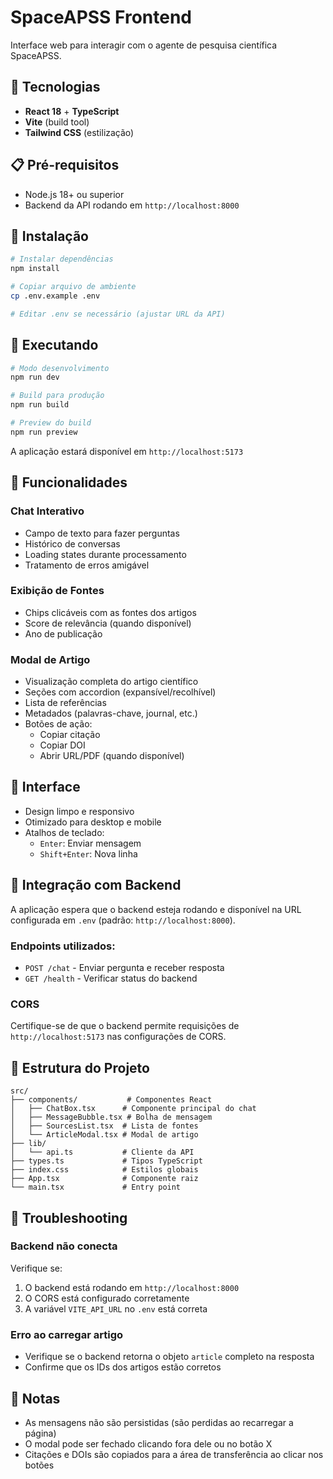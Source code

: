 # SpaceAPSS Frontend

Interface web para interagir com o agente de pesquisa científica SpaceAPSS.

## 🚀 Tecnologias

- **React 18** + **TypeScript**
- **Vite** (build tool)
- **Tailwind CSS** (estilização)

## 📋 Pré-requisitos

- Node.js 18+ ou superior
- Backend da API rodando em `http://localhost:8000`

## 🔧 Instalação

```bash
# Instalar dependências
npm install

# Copiar arquivo de ambiente
cp .env.example .env

# Editar .env se necessário (ajustar URL da API)
```

## 🏃 Executando

```bash
# Modo desenvolvimento
npm run dev

# Build para produção
npm run build

# Preview do build
npm run preview
```

A aplicação estará disponível em `http://localhost:5173`

## 🎯 Funcionalidades

### Chat Interativo
- Campo de texto para fazer perguntas
- Histórico de conversas
- Loading states durante processamento
- Tratamento de erros amigável

### Exibição de Fontes
- Chips clicáveis com as fontes dos artigos
- Score de relevância (quando disponível)
- Ano de publicação

### Modal de Artigo
- Visualização completa do artigo científico
- Seções com accordion (expansível/recolhível)
- Lista de referências
- Metadados (palavras-chave, journal, etc.)
- Botões de ação:
  - Copiar citação
  - Copiar DOI
  - Abrir URL/PDF (quando disponível)

## 🎨 Interface

- Design limpo e responsivo
- Otimizado para desktop e mobile
- Atalhos de teclado:
  - `Enter`: Enviar mensagem
  - `Shift+Enter`: Nova linha

## 🔗 Integração com Backend

A aplicação espera que o backend esteja rodando e disponível na URL configurada em `.env` (padrão: `http://localhost:8000`).

### Endpoints utilizados:

- `POST /chat` - Enviar pergunta e receber resposta
- `GET /health` - Verificar status do backend

### CORS

Certifique-se de que o backend permite requisições de `http://localhost:5173` nas configurações de CORS.

## 📁 Estrutura do Projeto

```
src/
├── components/           # Componentes React
│   ├── ChatBox.tsx      # Componente principal do chat
│   ├── MessageBubble.tsx # Bolha de mensagem
│   ├── SourcesList.tsx  # Lista de fontes
│   └── ArticleModal.tsx # Modal de artigo
├── lib/
│   └── api.ts           # Cliente da API
├── types.ts             # Tipos TypeScript
├── index.css            # Estilos globais
├── App.tsx              # Componente raiz
└── main.tsx             # Entry point
```

## 🐛 Troubleshooting

### Backend não conecta
Verifique se:
1. O backend está rodando em `http://localhost:8000`
2. O CORS está configurado corretamente
3. A variável `VITE_API_URL` no `.env` está correta

### Erro ao carregar artigo
- Verifique se o backend retorna o objeto `article` completo na resposta
- Confirme que os IDs dos artigos estão corretos

## 📝 Notas

- As mensagens não são persistidas (são perdidas ao recarregar a página)
- O modal pode ser fechado clicando fora dele ou no botão X
- Citações e DOIs são copiados para a área de transferência ao clicar nos botões

